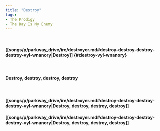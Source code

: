 ```yaml
---
title: "Destroy"
tags:
- The Prodigy
- The Day Is My Enemy
---
```

&nbsp;
#### [[songs/p/parkway_drive/ire/destroyer.md#destroy-destroy-destroy-destroy-vyl-wnanory|Destroy]] {#destroy-vyl-wnanory}
&nbsp;
#### Destroy, destroy, destroy, destroy
&nbsp;
#### [[songs/p/parkway_drive/ire/destroyer.md#destroy-destroy-destroy-destroy-vyl-wnanory|Destroy, destroy, destroy, destroy]]
#### [[songs/p/parkway_drive/ire/destroyer.md#destroy-destroy-destroy-destroy-vyl-wnanory|Destroy, destroy, destroy, destroy]]
